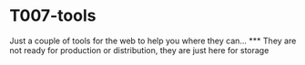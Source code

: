 # T007-tools
Just a couple of tools for the web to help you where they can...
*** They are not ready for production or distribution, they are just here for storage
